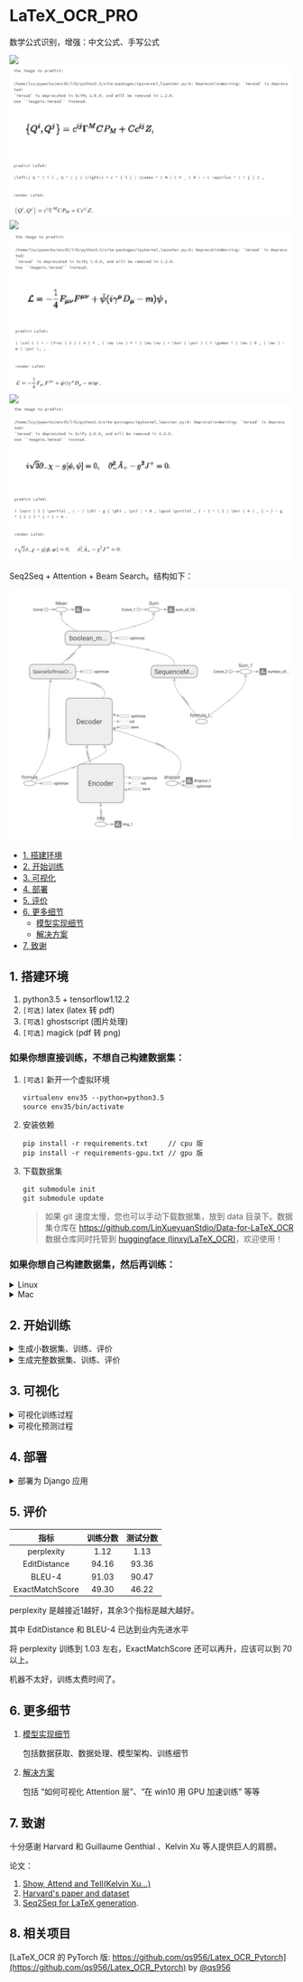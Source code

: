 # LaTeX_OCR_PRO

数学公式识别，增强：中文公式、手写公式

![](https://raw.githubusercontent.com/LinXueyuanStdio/LaTeX_OCR/master/art/visualization_6_short.gif)
![](https://raw.githubusercontent.com/LinXueyuanStdio/LaTeX_OCR/master/art/6.png)
![](https://raw.githubusercontent.com/LinXueyuanStdio/LaTeX_OCR/master/art/visualization_12_short.gif)
![](https://raw.githubusercontent.com/LinXueyuanStdio/LaTeX_OCR/master/art/12.png)
![](https://raw.githubusercontent.com/LinXueyuanStdio/LaTeX_OCR/master/art/visualization_14_short.gif)
![](https://raw.githubusercontent.com/LinXueyuanStdio/LaTeX_OCR/master/art/14.png)

Seq2Seq + Attention + Beam Search。结构如下：

![](https://raw.githubusercontent.com/LinXueyuanStdio/LaTeX_OCR/master/art/architecture.jpg)

* [1. 搭建环境](#1-搭建环境)
* [2. 开始训练](#2-开始训练)
* [3. 可视化](#3-可视化)
* [4. 部署](#4-部署)
* [5. 评价](#5-评价)
* [6. 更多细节](#6-更多细节)
    * [模型实现细节](./doc/How-it-work.md)
    * [解决方案](./doc/Solution.md)
* [7. 致谢](#7-致谢)

## 1. 搭建环境

1. python3.5 + tensorflow1.12.2
2. `[可选]` latex (latex 转 pdf)
3. `[可选]` ghostscript (图片处理)
4. `[可选]` magick (pdf 转 png)

### 如果你想直接训练，不想自己构建数据集：

1. `[可选]` 新开一个虚拟环境
   ```shell
   virtualenv env35 --python=python3.5
   source env35/bin/activate
   ```
2. 安装依赖
   ```shell
   pip install -r requirements.txt     // cpu 版
   pip install -r requirements-gpu.txt // gpu 版
   ```
3. 下载数据集
   ```shell
   git submodule init
   git submodule update
   ```
   > 如果 git 速度太慢，您也可以手动下载数据集，放到 data 目录下。数据集仓库在 https://github.com/LinXueyuanStdio/Data-for-LaTeX_OCR
   > 数据仓库同时托管到 [huggingface (linxy/LaTeX_OCR)](https://huggingface.co/datasets/linxy/LaTeX_OCR)，欢迎使用！

### 如果你想自己构建数据集，然后再训练：

<details>
  <summary>Linux</summary>

一键安装
```shell
make install-linux
```
或
1. 安装本项目依赖
```shell
virtualenv env35 --python=python3.5
source env35/bin/activate
pip install -r requirements.txt
```
2. 安装 latex (latex 转 pdf)
```shell
sudo apt-get install texlive-latex-base
sudo apt-get install texlive-latex-extra
```
3. 安装 ghostscript
```shell
sudo apt-get update
sudo apt-get install ghostscript
sudo apt-get install libgs-dev
```
4. 安装[magick](https://www.imagemagick.org/script/install-source.php) (pdf 转 png)
```shell
wget http://www.imagemagick.org/download/ImageMagick.tar.gz
tar -xvf ImageMagick.tar.gz
cd ImageMagick-7.*; \
./configure --with-gslib=yes; \
make; \
sudo make install; \
sudo ldconfig /usr/local/lib
rm ImageMagick.tar.gz
rm -r ImageMagick-7.*
```
</details>

<details>
  <summary>Mac</summary>

一键安装

```shell
make install-mac
```

或
1. 安装本项目依赖
```shell
sudo pip install -r requirements.txt
```
2. LaTeX

我们需要 pdflatex，可以傻瓜式一键安装：[http://www.tug.org/mactex/mactex-download.html](http://www.tug.org/mactex/mactex-download.html)

3. 安装[magick](https://www.imagemagick.org/script/install-source.php) (pdf 转 png)

```shell
wget http://www.imagemagick.org/download/ImageMagick.tar.gz
tar -xvf ImageMagick.tar.gz
cd ImageMagick-7.*; \
./configure --with-gslib=yes; \
make;\
sudo make install; \
rm ImageMagick.tar.gz
rm -r ImageMagick-7.*
```

</details>

## 2. 开始训练


<details>
  <summary>生成小数据集、训练、评价</summary>

提供了样本量为 100 的小数据集，方便测试。只需 2 分钟就可以根据 `./data/small.formulas/` 下的公式生成用于训练的图片。

> 注意：样本量很小，是无法有效训练模型的。这个小数据集仅用于确认代码有没有 bug。如果用于预测，那结果极差，因为数据不够。

一步训练

```
make small
```
或

1. 生成数据集

   用 LaTeX 公式生成图片，同时保存公式-图片映射文件，生成字典 __只用运行一次__

    ```shell
    # 默认
    python build.py
    # 或者
    python build.py --data=configs/data_small.json --vocab=configs/vocab_small.json
    ```

2. 训练
    ```
    # 默认
    python train.py
    # 或者
    python train.py --data=configs/data_small.json --vocab=configs/vocab_small.json --training=configs/training_small.json --model=configs/model.json --output=results/small/
    ```

3. 评价预测的公式
    ```
    # 默认
    python evaluate_txt.py
    # 或者
    python evaluate_txt.py --results=results/small/
    ```

4. 评价数学公式图片

    ```
    # 默认
    python evaluate_img.py
    # 或者
    python evaluate_img.py --results=results/small/
    ```

</details>

<details>
  <summary>生成完整数据集、训练、评价</summary>

根据公式生成 70,000+ 数学公式图片需要 `2`-`3` 个小时

一步训练

```
make full
```
或

1. 生成数据集

   用 LaTeX 公式生成图片，同时保存公式-图片映射文件，生成字典 __只用运行一次__
    ```
    python build.py --data=configs/data.json --vocab=configs/vocab.json
    ```

2. 训练
    ```
    python train.py --data=configs/data.json --vocab=configs/vocab.json --training=configs/training.json --model=configs/model.json --output=results/full/
    ```

3. 评价预测的公式
    ```
    python evaluate_txt.py --results=results/full/
    ```

4. 评价数学公式图片
    ```
    python evaluate_img.py --results=results/full/
    ```

</details>

## 3. 可视化

<details>
  <summary>可视化训练过程</summary>

用 tensorboard 可视化训练过程

小数据集

```
cd results/small
tensorboard --logdir ./
```

完整数据集

```
cd results/full
tensorboard --logdir ./
```
</details>

<details>
  <summary>可视化预测过程</summary>

打开 `visualize_attention.ipynb`，一步步观察模型是如何预测 LaTeX 公式的。

或者运行

```shell
# 默认
python visualize_attention.py
# 或者
python visualize_attention.py --image=data/images_test/6.png --vocab=configs/vocab.json --model=configs/model.json --output=results/full/
```

可在 `--output` 下生成预测过程的注意力图。

</details>

## 4. 部署

<details>
  <summary>部署为 Django 应用</summary>

1. 安装部署需要的环境
   ```bash
   pip install django
   ```
2. 开启服务
   ```bash
   python manage.py runserver 0.0.0.0:8010
   ```
3. 开启图片服务
   ```bash
   cd data/images_train
   python -m SimpleHTTPServer 8020
   ```
4. 使用方法
   在输入框里依次输入 `0.png`, `1.png` 等等，即可看到结果

</details>

## 5. 评价

|      指标       | 训练分数 | 测试分数 |
| :-------------: | :------: | :------: |
|   perplexity    |   1.12   |   1.13   |
|  EditDistance   |  94.16   |  93.36   |
|     BLEU-4      |  91.03   |  90.47   |
| ExactMatchScore |  49.30   |  46.22   |

perplexity 是越接近1越好，其余3个指标是越大越好。

其中 EditDistance 和 BLEU-4 已达到业内先进水平

将 perplexity 训练到 1.03 左右，ExactMatchScore 还可以再升，应该可以到 70 以上。

机器不太好，训练太费时间了。

## 6. 更多细节

1. [模型实现细节](./doc/How-it-work.md)

   包括数据获取、数据处理、模型架构、训练细节

2. [解决方案](./doc/Solution.md)

   包括 “如何可视化 Attention 层”、“在 win10 用 GPU 加速训练” 等等

## 7. 致谢

十分感谢 Harvard 和 Guillaume Genthial 、Kelvin Xu 等人提供巨人的肩膀。

论文：
1. [Show, Attend and Tell(Kelvin Xu...)](https://arxiv.org/abs/1502.03044)
2. [Harvard's paper and dataset](http://lstm.seas.harvard.edu/latex/)
3. [Seq2Seq for LaTeX generation](https://guillaumegenthial.github.io/image-to-latex.html).

## 8. 相关项目

[LaTeX_OCR 的 PyTorch 版: https://github.com/qs956/Latex_OCR_Pytorch](https://github.com/qs956/Latex_OCR_Pytorch) by [@qs956](https://github.com/qs956)
